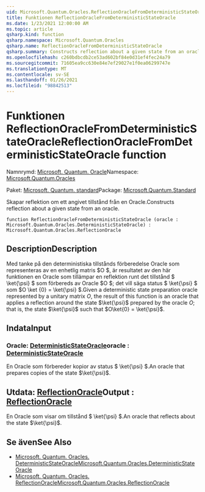 ```yaml
---
uid: Microsoft.Quantum.Oracles.ReflectionOracleFromDeterministicStateOracle
title: Funktionen ReflectionOracleFromDeterministicStateOracle
ms.date: 1/23/2021 12:00:00 AM
ms.topic: article
qsharp.kind: function
qsharp.namespace: Microsoft.Quantum.Oracles
qsharp.name: ReflectionOracleFromDeterministicStateOracle
qsharp.summary: Constructs reflection about a given state from an oracle.
ms.openlocfilehash: c260bdbcdb2ce53ad602bf84e0d31ef4fec24a79
ms.sourcegitcommit: 71605ea9cc630e84e7ef29027e1f0ea06299747e
ms.translationtype: MT
ms.contentlocale: sv-SE
ms.lasthandoff: 01/26/2021
ms.locfileid: "98842513"
---
```

# <a name="reflectionoraclefromdeterministicstateoracle-function"></a><span data-ttu-id="5667d-102">Funktionen ReflectionOracleFromDeterministicStateOracle</span><span class="sxs-lookup"><span data-stu-id="5667d-102">ReflectionOracleFromDeterministicStateOracle function</span></span>

<span data-ttu-id="5667d-103">Namnrymd: [Microsoft. Quantum. Oracle](xref:Microsoft.Quantum.Oracles)</span><span class="sxs-lookup"><span data-stu-id="5667d-103">Namespace: [Microsoft.Quantum.Oracles](xref:Microsoft.Quantum.Oracles)</span></span>

<span data-ttu-id="5667d-104">Paket: [Microsoft. Quantum. standard](https://nuget.org/packages/Microsoft.Quantum.Standard)</span><span class="sxs-lookup"><span data-stu-id="5667d-104">Package: [Microsoft.Quantum.Standard](https://nuget.org/packages/Microsoft.Quantum.Standard)</span></span>


<span data-ttu-id="5667d-105">Skapar reflektion om ett angivet tillstånd från en Oracle.</span><span class="sxs-lookup"><span data-stu-id="5667d-105">Constructs reflection about a given state from an oracle.</span></span>

```qsharp
function ReflectionOracleFromDeterministicStateOracle (oracle : Microsoft.Quantum.Oracles.DeterministicStateOracle) : Microsoft.Quantum.Oracles.ReflectionOracle
```


## <a name="description"></a><span data-ttu-id="5667d-106">Description</span><span class="sxs-lookup"><span data-stu-id="5667d-106">Description</span></span>

<span data-ttu-id="5667d-107">Med tanke på den deterministiska tillstånds förberedelse Oracle som representeras av en enhetlig matris $O $, är resultatet av den här funktionen en Oracle som tillämpar en reflektion runt det tillstånd $ \ket{\psi} $ som förbereds av Oracle $O $; det vill säga status $ \ket{\psi} $ som $O \ket {0} = \ket{\psi} $.</span><span class="sxs-lookup"><span data-stu-id="5667d-107">Given a deterministic state preparation oracle represented by a unitary matrix $O$, the result of this function is an oracle that applies a reflection around the state $\ket{\psi}$ prepared by the oracle $O$; that is, the state $\ket{\psi}$ such that $O\ket{0} = \ket{\psi}$.</span></span>

## <a name="input"></a><span data-ttu-id="5667d-108">Indata</span><span class="sxs-lookup"><span data-stu-id="5667d-108">Input</span></span>

### <a name="oracle--deterministicstateoracle"></a><span data-ttu-id="5667d-109">Oracle: [DeterministicStateOracle](xref:Microsoft.Quantum.Oracles.DeterministicStateOracle)</span><span class="sxs-lookup"><span data-stu-id="5667d-109">oracle : [DeterministicStateOracle](xref:Microsoft.Quantum.Oracles.DeterministicStateOracle)</span></span>

<span data-ttu-id="5667d-110">En Oracle som förbereder kopior av status $ \ket{\psi} $.</span><span class="sxs-lookup"><span data-stu-id="5667d-110">An oracle that prepares copies of the state $\ket{\psi}$.</span></span>



## <a name="output--reflectionoracle"></a><span data-ttu-id="5667d-111">Utdata: [ReflectionOracle](xref:Microsoft.Quantum.Oracles.ReflectionOracle)</span><span class="sxs-lookup"><span data-stu-id="5667d-111">Output : [ReflectionOracle](xref:Microsoft.Quantum.Oracles.ReflectionOracle)</span></span>

<span data-ttu-id="5667d-112">En Oracle som visar om tillstånd $ \ket{\psi} $.</span><span class="sxs-lookup"><span data-stu-id="5667d-112">An oracle that reflects about the state $\ket{\psi}$.</span></span>

## <a name="see-also"></a><span data-ttu-id="5667d-113">Se även</span><span class="sxs-lookup"><span data-stu-id="5667d-113">See Also</span></span>

- [<span data-ttu-id="5667d-114">Microsoft. Quantum. Oracles. DeterministicStateOracle</span><span class="sxs-lookup"><span data-stu-id="5667d-114">Microsoft.Quantum.Oracles.DeterministicStateOracle</span></span>](xref:Microsoft.Quantum.Oracles.DeterministicStateOracle)
- [<span data-ttu-id="5667d-115">Microsoft. Quantum. Oracles. ReflectionOracle</span><span class="sxs-lookup"><span data-stu-id="5667d-115">Microsoft.Quantum.Oracles.ReflectionOracle</span></span>](xref:Microsoft.Quantum.Oracles.ReflectionOracle)